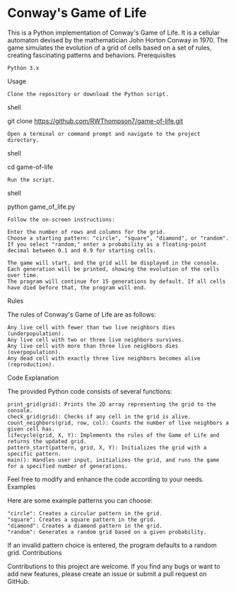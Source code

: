# Conway's Game of Life

This is a Python implementation of Conway's Game of Life. It is a cellular automaton devised by the mathematician John Horton Conway in 1970. The game simulates the evolution of a grid of cells based on a set of rules, creating fascinating patterns and behaviors.
Prerequisites

    Python 3.x

Usage

    Clone the repository or download the Python script.

shell

git clone https://github.com/RWThompson7/game-of-life.git

    Open a terminal or command prompt and navigate to the project directory.

shell

cd game-of-life

    Run the script.

shell

python game_of_life.py

    Follow the on-screen instructions:

    Enter the number of rows and columns for the grid.
    Choose a starting pattern: "circle", "square", "diamond", or "random".
    If you select "random," enter a probability as a floating-point decimal between 0.1 and 0.9 for starting cells.

    The game will start, and the grid will be displayed in the console. Each generation will be printed, showing the evolution of the cells over time.
    The program will continue for 15 generations by default. If all cells have died before that, the program will end.

Rules

The rules of Conway's Game of Life are as follows:

    Any live cell with fewer than two live neighbors dies (underpopulation).
    Any live cell with two or three live neighbors survives.
    Any live cell with more than three live neighbors dies (overpopulation).
    Any dead cell with exactly three live neighbors becomes alive (reproduction).

Code Explanation

The provided Python code consists of several functions:

    print_grid(grid): Prints the 2D array representing the grid to the console.
    check_grid(grid): Checks if any cell in the grid is alive.
    count_neighbors(grid, row, col): Counts the number of live neighbors a given cell has.
    lifecycle(grid, X, Y): Implements the rules of the Game of Life and returns the updated grid.
    pattern_start(pattern, grid, X, Y): Initializes the grid with a specific pattern.
    main(): Handles user input, initializes the grid, and runs the game for a specified number of generations.

Feel free to modify and enhance the code according to your needs.
Examples

Here are some example patterns you can choose:

    "circle": Creates a circular pattern in the grid.
    "square": Creates a square pattern in the grid.
    "diamond": Creates a diamond pattern in the grid.
    "random": Generates a random grid based on a given probability.

If an invalid pattern choice is entered, the program defaults to a random grid.
Contributions

Contributions to this project are welcome. If you find any bugs or want to add new features, please create an issue or submit a pull request on GitHub.
